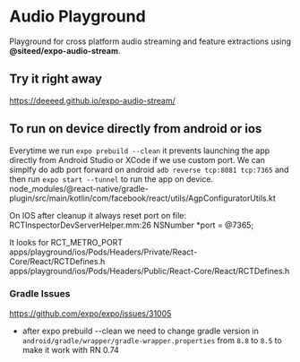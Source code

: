 # Audio Playground

Playground for cross platform audio streaming and feature extractions using **@siteed/expo-audio-stream**.

## Try it right away

https://deeeed.github.io/expo-audio-stream/


## To run on device directly from android or ios

Everytime we run `expo prebuild --clean` it prevents launching the app directly from Android Studio or XCode if we use custom port. We can simplfy do adb port forward on android `adb reverse tcp:8081 tcp:7365` and then run `expo start --tunnel` to run the app on device.
node_modules/@react-native/gradle-plugin/src/main/kotlin/com/facebook/react/utils/AgpConfiguratorUtils.kt

On IOS after cleanup it always reset port on file:
RCTInspectorDevServerHelper.mm:26
NSNumber *port = @7365;

It looks for RCT_METRO_PORT
apps/playground/ios/Pods/Headers/Private/React-Core/React/RCTDefines.h
apps/playground/ios/Pods/Headers/Public/React-Core/React/RCTDefines.h



### Gradle Issues 
https://github.com/expo/expo/issues/31005

- after expo prebuild --clean we need to change gradle version in `android/gradle/wrapper/gradle-wrapper.properties` from `8.8` to `8.5` to make it work with RN 0.74
